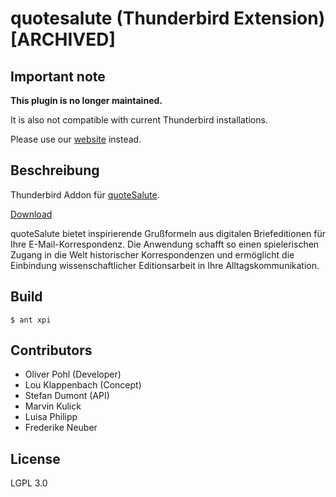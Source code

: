 # quotesalute (Thunderbird Extension) [ARCHIVED]

## Important note

**This plugin is no longer maintained.** 

It is also not compatible with current Thunderbird installations. 

Please use our [website](https://correspsearch.net/en/quotesalute/search-grussformeln.html) instead. 

## Beschreibung

Thunderbird Addon für [quoteSalute](https://correspsearch.net/quotesalute/index.xql).

[Download](https://github.com/telota/quoteSalute_xpi/releases/download/v0.2.5/quotesalute-0.2.5_build11.xpi)

quoteSalute bietet inspirierende Grußformeln aus digitalen Briefeditionen für Ihre E-Mail-Korrespondenz. Die Anwendung schafft so einen spielerischen Zugang in die Welt historischer Korrespondenzen und ermöglicht die Einbindung wissenschaftlicher Editionsarbeit in Ihre Alltagskommunikation.

## Build

```
$ ant xpi
```

## Contributors

* Oliver Pohl (Developer)
* Lou Klappenbach (Concept)
* Stefan Dumont (API)
* Marvin Kulick
* Luisa Philipp
* Frederike Neuber

## License

LGPL 3.0
